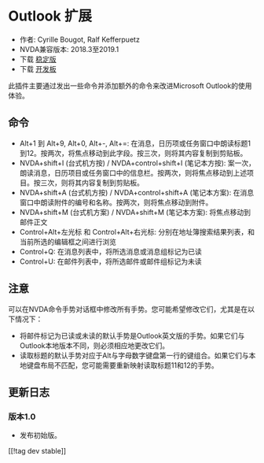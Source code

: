 # Outlook 扩展 #

* 作者: Cyrille Bougot, Ralf Kefferpuetz
* NVDA兼容版本: 2018.3至2019.1
* 下载 [稳定版][1]
* 下载 [开发板][2]

此插件主要通过发出一些命令并添加额外的命令来改进Microsoft Outlook的使用体验。

## 命令

* Alt+1 到 Alt+9, Alt+0, Alt+-, Alt+=:
  在消息，日历项或任务窗口中朗读标题1到12。按两次，将焦点移动到此字段。按三次，则将其内容复制到剪贴板。
* NVDA+shift+I (台式机方按) / NVDA+control+shift+I (笔记本方按):
  案一次，朗读消息，日历项目或任务窗口中的信息栏。按两次，则将焦点移动到上述项目。按三次，则将其内容复制到剪贴板。
* NVDA+shift+A (台式机方按) / NVDA+control+shift+A (笔记本方案):
  在消息窗口中朗读附件的编号和名称。按两次，则将焦点移动到附件。
* NVDA+shift+M (台式机方案) / NVDA+shift+M (笔记本方案): 将焦点移动到邮件正文
* Control+Alt+左光标 和 Control+Alt+右光标: 分别在地址簿搜索结果列表，和当前所选的编辑框之间进行浏览
* Control+Q: 在消息列表中，将所选消息或消息组标记为已读
* Control+U: 在邮件列表中，将所选邮件或邮件组标记为未读

## 注意

可以在NVDA命令手势对话框中修改所有手势。您可能希望修改它们，尤其是在以下情况下：

* 将邮件标记为已读或未读的默认手势是Outlook英文版的手势。如果它们与Outlook本地版本不同，则必须相应地更改它们。
* 读取标题的默认手势对应于Alt与字母数字键盘第一行的键组合。如果它们与本地键盘布局不匹配，您可能需要重新映射读取标题11和12的手势。

## 更新日志

### 版本1.0

* 发布初始版。

[[!tag dev stable]]

[1]: https://addons.nvda-project.org/files/get.php?file=outlookextended

[2]: https://addons.nvda-project.org/files/get.php?file=outlookextended
